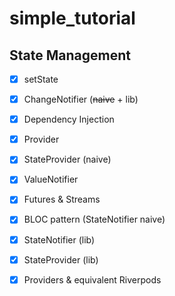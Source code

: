 # simple_tutorial

## State Management
- [x] setState
- [x] ChangeNotifier (~~naive~~ + lib)
- [x] Dependency Injection
- [x] Provider

- [x] StateProvider (naive)
- [x] ValueNotifier
- [x] Futures & Streams
- [x] BLOC pattern (StateNotifier naive)
- [x] StateNotifier (lib)
- [x] StateProvider (lib)
- [x] Providers & equivalent Riverpods

